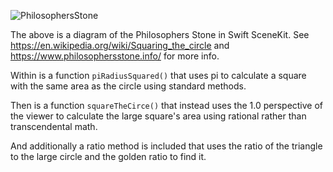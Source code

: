 ![PhilosophersStone](https://github.com/user-attachments/assets/efddfcf2-165a-4ce1-859f-576a9d05bdd5)

The above is a diagram of the Philosophers Stone in Swift SceneKit.   See https://en.wikipedia.org/wiki/Squaring_the_circle and https://www.philosophersstone.info/ for more info.

Within is a function ``piRadiusSquared()`` that uses pi to calculate a square with the same area as the circle using standard methods.

Then is a function ``squareTheCirce()`` that instead uses the 1.0 perspective of the viewer to calculate the large square's area using rational rather than transcendental math.

And additionally a ratio method is included that uses the ratio of the triangle to the large circle and the golden ratio to find it.
